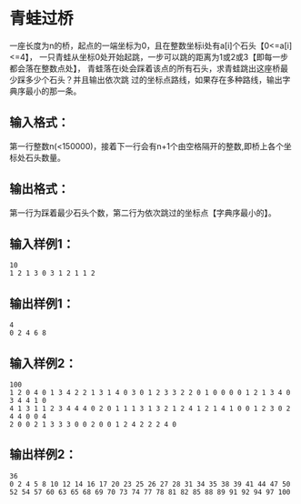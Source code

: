 #   青蛙过桥
一座长度为n的桥，起点的一端坐标为0，且在整数坐标i处有a[i]个石头【0<=a[i]<=4】， 一只青蛙从坐标0处开始起跳，一步可以跳的距离为1或2或3【即每一步都会落在整数点处】， 青蛙落在i处会踩着该点的所有石头，求青蛙跳出这座桥最少踩多少个石头？并且输出依次跳 过的坐标点路线，如果存在多种路线，输出字典序最小的那一条。 
## 输入格式：

第一行整数n(<150000)，接着下一行会有n+1个由空格隔开的整数,即桥上各个坐标处石头数量。 

## 输出格式：

第一行为踩着最少石头个数，第二行为依次跳过的坐标点【字典序最小的】。 
## 输入样例1：

```
10
1 2 1 3 0 3 1 2 1 1 2
```
## 输出样例1：

```
4
0 2 4 6 8
```

## 输入样例2：

```
100
1 2 0 4 0 1 3 4 2 2 1 3 1 4 0 3 0 1 2 3 3 2 2 0 1 0 0 0 0 1 2 1 3 4 0 3 4 4 1 0
4 1 3 1 1 2 3 4 4 4 0 2 0 1 1 1 3 1 3 2 1 2 4 1 2 1 4 1 0 0 1 2 3 0 2 4 4 0 0 4
2 0 0 2 1 3 3 3 0 0 2 0 0 1 2 4 2 2 2 4 0
```

## 输出样例2：

```
36
0 2 4 5 8 10 12 14 16 17 20 23 25 26 27 28 31 34 35 38 39 41 44 47 50 52 54 57 60 63 65 68 69 70 73 74 77 78 81 82 85 88 89 91 92 94 97 100
```
